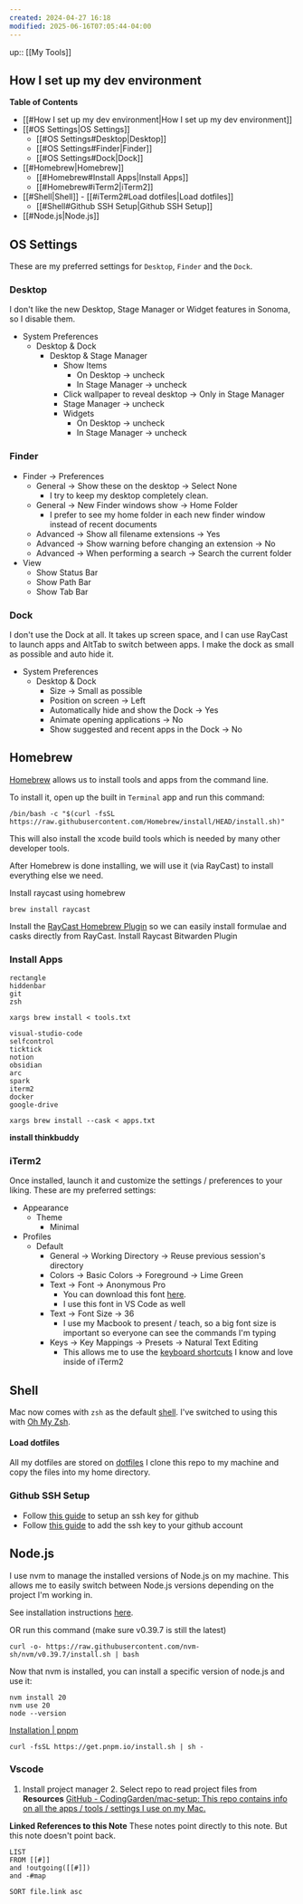 ```yaml
---
created: 2024-04-27 16:18
modified: 2025-06-16T07:05:44-04:00
---
```

up::  [[My Tools]]
## How I set up my dev environment

**Table of Contents**
- [[#How I set up my dev environment|How I set up my dev environment]]
- [[#OS Settings|OS Settings]]
	- [[#OS Settings#Desktop|Desktop]]
	- [[#OS Settings#Finder|Finder]]
	- [[#OS Settings#Dock|Dock]]
- [[#Homebrew|Homebrew]]
	- [[#Homebrew#Install Apps|Install Apps]]
	- [[#Homebrew#iTerm2|iTerm2]]
- [[#Shell|Shell]]
		- [[#iTerm2#Load dotfiles|Load dotfiles]]
	- [[#Shell#Github SSH Setup|Github SSH Setup]]
- [[#Node.js|Node.js]]

## OS Settings
These are my preferred settings for `Desktop`, `Finder` and the `Dock`.
### Desktop
I don't like the new Desktop, Stage Manager or Widget features in Sonoma, so I disable them.

- System Preferences
    - Desktop & Dock
        - Desktop & Stage Manager
            - Show Items
                - On Desktop -> uncheck
                - In Stage Manager -> uncheck
            - Click wallpaper to reveal desktop -> Only in Stage Manager
            - Stage Manager -> uncheck
            - Widgets
                - On Desktop -> uncheck
                - In Stage Manager -> uncheck

### Finder
- Finder -> Preferences
    - General -> Show these on the desktop -> Select None
        - I try to keep my desktop completely clean.
    - General -> New Finder windows show -> Home Folder
        - I prefer to see my home folder in each new finder window instead of recent documents
    - Advanced -> Show all filename extensions -> Yes
    - Advanced -> Show warning before changing an extension -> No
    - Advanced -> When performing a search -> Search the current folder
- View
    - Show Status Bar
    - Show Path Bar
    - Show Tab Bar

### Dock
I don't use the Dock at all. It takes up screen space, and I can use RayCast to launch apps and AltTab to switch between apps. I make the dock as small as possible and auto hide it.

- System Preferences
    - Desktop & Dock
        - Size -> Small as possible
        - Position on screen -> Left
        - Automatically hide and show the Dock -> Yes
        - Animate opening applications -> No
        - Show suggested and recent apps in the Dock -> No


## Homebrew
[Homebrew](https://brew.sh/) allows us to install tools and apps from the command line.

To install it, open up the built in `Terminal` app and run this command:

```shell
/bin/bash -c "$(curl -fsSL https://raw.githubusercontent.com/Homebrew/install/HEAD/install.sh)"
```

This will also install the xcode build tools which is needed by many other developer tools.

After Homebrew is done installing, we will use it (via RayCast) to install everything else we need.

Install raycast using homebrew
```
brew install raycast
```

Install the [RayCast Homebrew Plugin](https://www.raycast.com/nhojb/brew) so we can easily install formulae and casks directly from RayCast.
Install Raycast Bitwarden Plugin

### Install Apps

```
rectangle
hiddenbar
git
zsh
```

```
xargs brew install < tools.txt
```

```
visual-studio-code
selfcontrol
ticktick
notion
obsidian
arc
spark
iterm2
docker
google-drive
```

```
xargs brew install --cask < apps.txt
```
**install thinkbuddy**

### iTerm2

Once installed, launch it and customize the settings / preferences to your liking. These are my preferred settings:
- Appearance
    - Theme
        - Minimal
- Profiles
    - Default
        - General -> Working Directory -> Reuse previous session's directory
        - Colors -> Basic Colors -> Foreground -> Lime Green
        - Text -> Font -> Anonymous Pro
            - You can download this font [here](https://www.marksimonson.com/fonts/view/anonymous-pro).
            - I use this font in VS Code as well
        - Text -> Font Size -> 36
            - I use my Macbook to present / teach, so a big font size is important so everyone can see the commands I'm typing
        - Keys -> Key Mappings -> Presets -> Natural Text Editing
            - This allows me to use the [keyboard shortcuts](https://gist.github.com/w3cj/022081eda22081b82c52) I know and love inside of iTerm2



## Shell
Mac now comes with `zsh` as the default [shell](https://en.wikipedia.org/wiki/Comparison_of_command_shells). I've switched to using this with [Oh My Zsh](https://ohmyz.sh/).

#### Load dotfiles
All my dotfiles are stored on [dotfiles](https://github.com/VivianLin61/dotfiles/tree/main/dotfiles)
I clone this repo to my machine and copy the files into my home directory.

### Github SSH Setup
- Follow [this guide](https://docs.github.com/en/authentication/connecting-to-github-with-ssh/generating-a-new-ssh-key-and-adding-it-to-the-ssh-agent) to setup an ssh key for github
- Follow [this guide](https://docs.github.com/en/authentication/connecting-to-github-with-ssh/adding-a-new-ssh-key-to-your-github-account) to add the ssh key to your github account

## Node.js
I use nvm to manage the installed versions of Node.js on my machine. This allows me to easily switch between Node.js versions depending on the project I'm working in.

See installation instructions [here](https://github.com/nvm-sh/nvm#installing-and-updating).

OR run this command (make sure v0.39.7 is still the latest)

```shell
curl -o- https://raw.githubusercontent.com/nvm-sh/nvm/v0.39.7/install.sh | bash
```

Now that nvm is installed, you can install a specific version of node.js and use it:

```shell
nvm install 20
nvm use 20
node --version
```

[Installation | pnpm](https://pnpm.io/installation)
```
curl -fsSL https://get.pnpm.io/install.sh | sh -
```

### Vscode
1. Install project manager
	2. Select repo to read project files from
**Resources**
[GitHub - CodingGarden/mac-setup: This repo contains info on all the apps / tools / settings I use on my Mac.](https://github.com/CodingGarden/mac-setup)


**Linked References to this Note**
These notes point directly to this note. But this note doesn't point back.
```dataview
LIST
FROM [[#]]
and !outgoing([[#]])
and -#map

SORT file.link asc
```



